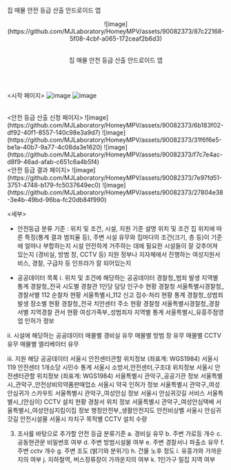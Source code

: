 <br/>
<br/>
<br/>집 매물 안전 등급 산출 안드로이드 앱
<p align="center">
![image](https://github.com/MJLaboratory/HomeyMPV/assets/90082373/87c22168-5f08-4cbf-a065-172ceaf2b6d3)
</p>
<p align="center">
<br/>집 매물 안전 등급 산출 안드로이드 앱
  
</p>

<br/>
<br/>

<시작 페이지> 
![image](https://github.com/MJLaboratory/HomeyMPV/assets/90082373/88b82dc8-a1eb-4bff-a911-53aac56111c5)
![image](https://github.com/MJLaboratory/HomeyMPV/assets/90082373/509e8031-2c91-4c37-9a4c-0c71cd84cdd3)

<br/>
<안전 등급 산출 신청 페이지>
![image](https://github.com/MJLaboratory/HomeyMPV/assets/90082373/6b183f02-df92-40f1-8557-140c98e3a9d7)
![image](https://github.com/MJLaboratory/HomeyMPV/assets/90082373/31f6f6e5-be1a-40b7-9a77-4c08da3e1620)
![image](https://github.com/MJLaboratory/HomeyMPV/assets/90082373/f7c7e4ac-d8f9-46ad-afab-c651c6a4b5f4)
<br/>
<안전 등급 결과 페이지>
![image](https://github.com/MJLaboratory/HomeyMPV/assets/90082373/7e97fd51-3751-4748-b179-fc5037649ec0)
![image](https://github.com/MJLaboratory/HomeyMPV/assets/90082373/27804e38-3e4b-49bd-96ba-fc20db84f990)


<br/>

<세부>

- 안전등급 분류 기준 
: 위치 및 조건, 시설, 지원
기준	설명
위치 및 조건	집 위치에 따른 특징(통계 결과 범죄율 등), 주변 시설 유무와 집마다의 조건(크기, 층 등)이 기준에 얼마나 부합하는지
시설	안전하게 거주하는 데에 필요한 시설들이 잘 갖추어져 있는지 (경비실, 방범 창, CCTV 등)
지원	정부나 지자체에서 진행하는 여성지원서비스, 경찰, 구급차 등 인프라가 잘 되어있는지

- 공공데이터 목록
ⅰ. 위치 및 조건에 해당하는 공공데이터
	경찰청_범죄 발생 지역별 통계
	경찰청_전국 시도별 경찰관 1인당 담당 인구수 현황
	경찰청 서울특별시경찰청_경찰서별 112 순찰차 현황
	서울특별시_112 신고 접수·처리 현황 통계
	경찰청_성범죄 발생 장소별 현황
	경찰청_전국 치안센터 주소 현황
	경찰청 서울특별시경찰청_경찰서별 지역경찰 관서 현황
	여성가족부_성범죄자 지역별 통계 
	서울특별시_유흥주점영업 인허가 정보

ⅱ. 시설에 해당하는 공공데이터
	매물별 경비실 유무 
	매물별 방범 창 유무
	매물별 CCTV 유무
	매물별 엘리베이터 유무

ⅲ. 지원 해당 공공데이터
	서울시 안전센터관할 위치정보 (좌표계: WGS1984)
	서울시 119 안전센터 1개소당 시민수 통계
	서울시 소방서,안전센터,구조대 위치정보
	서울시 안전센터관할 위치정보 (좌표계: WGS1984)
	서울특별시 관악구_공공기관 정보
	서울특별시_관악구_안전상비의약품판매업소
	서울시 약국 인허가 정보
	서울특별시 관악구_여성안심귀가 스카우트
	서울특별시 관악구_여성안심 정보
	서울시 안심귀갓길 서비스
	서울특별시_(안심이) CCTV 설치 현황
	경찰서 위치 정보
	서울특별시 관악구_여성안심택배
	서울특별시_여성안심지킴이집 정보
	행정안전부_생활안전지도 안전비상벨
	서울시 안심귀갓길 안전시설물
	서울시 자치구 목적별 CCTV 설치 수량

3. 조사를 바탕으로 추가할 안전 등급 분류기준
	a. 경비실 유무
	b. 주변 가로등 개수
	c. 공동현관문 비밀번호 여부
	d. 주변 방범시설물 여부
	e. 주변 경찰서나 파출소 유무
	f. 주변 cctv 개수
	g. 주변 조도 (밝기와 분위기)
	h. 건물 노후 정도
	i. 유흥가와 가까운지의 여부
	j. 지하철역, 버스정류장이 가까운지의 여부
	k. 1인가구 밀집 지역 여부

